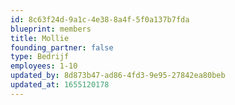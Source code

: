 ```yaml
---
id: 8c63f24d-9a1c-4e38-8a4f-5f0a137b7fda
blueprint: members
title: Mollie
founding_partner: false
type: Bedrijf
employees: 1-10
updated_by: 8d873b47-ad86-4fd3-9e95-27842ea80beb
updated_at: 1655120178
---
```

